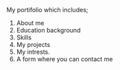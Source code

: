 My portifolio which includes;
 1. About me
 2. Education background
 3. Skills
 4. My projects
 5. My intrests.
 6. A form where you can contact me
